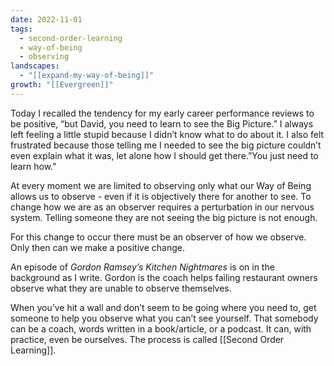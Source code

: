 ```yaml
---
date: 2022-11-01
tags:
  - second-order-learning
  - way-of-being
  - observing
landscapes:
  - "[[expand-my-way-of-being]]"
growth: "[[Evergreen]]"
---
```

Today I recalled the tendency for my early career performance reviews to be positive, “but David, you need to learn to see the Big Picture.” I always left feeling a little stupid because I didn’t know what to do about it. I also felt frustrated because those telling me I needed to see the big picture couldn’t even explain what it was, let alone how I should get there.”You just need to learn how."

At every moment we are limited to observing only what our Way of Being allows us to observe - even if it is objectively there for another to see. To change how we are as an observer requires a perturbation in our nervous system. Telling someone they are not seeing the big picture is not enough. 

For this change to occur there must be an observer of how we observe. Only then can we make a positive change.

An episode of *Gordon Ramsey’s Kitchen Nightmares* is on in the background as I write. Gordon is the coach helps failing restaurant owners observe what they are unable to observe themselves.

When you’ve hit a wall and don’t seem to be going where you need to, get someone to help you observe what you can’t see yourself. That somebody can be a coach, words written in a book/article, or a podcast. It can, with practice, even be ourselves. The process is called [[Second Order Learning]].
